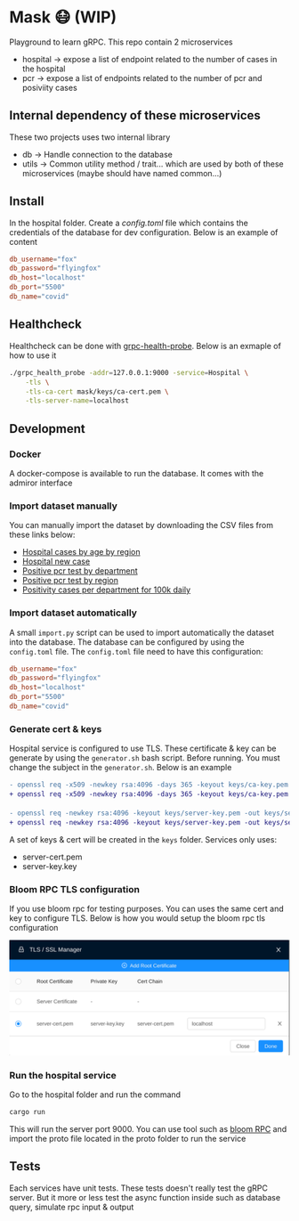 # Mask 😷 (WIP)

Playground to learn gRPC. This repo contain 2 microservices

- hospital -> expose a list of endpoint related to the number of cases in the hospital
- pcr -> expose a list of endpoints related to the number of pcr and posiviity cases

## Internal dependency of these microservices

These two projects uses two internal library
- db -> Handle connection to the database
- utils -> Common utility method / trait... which are used by both of these microservices (maybe should have named common...)

## Install

In the hospital folder. Create a *config.toml* file which contains the credentials of the database for dev configuration. Below is an example of content

```toml
db_username="fox"
db_password="flyingfox"
db_host="localhost"
db_port="5500"
db_name="covid"
```

## Healthcheck

Healthcheck can be done with [grpc-health-probe](https://github.com/grpc-ecosystem/grpc-health-probe). Below is an exmaple of how to use it

```bash
./grpc_health_probe -addr=127.0.0.1:9000 -service=Hospital \
    -tls \
    -tls-ca-cert mask/keys/ca-cert.pem \
    -tls-server-name=localhost
```

## Development

### Docker

A docker-compose is available to run the database. It comes with the admiror interface

### Import dataset manually

You can manually import the dataset by downloading the CSV files from these links below:

- [Hospital cases by age by region](https://www.data.gouv.fr/fr/datasets/r/08c18e08-6780-452d-9b8c-ae244ad529b3)
- [Hospital new case](https://www.data.gouv.fr/fr/datasets/r/6fadff46-9efd-4c53-942a-54aca783c30c)
- [Positive pcr test by department](https://www.data.gouv.fr/fr/datasets/r/406c6a23-e283-4300-9484-54e78c8ae675)
- [Positive pcr test by region](https://www.data.gouv.fr/fr/datasets/r/001aca18-df6a-45c8-89e6-f82d689e6c01)
- [Positivity cases per department for 100k daily](https://www.data.gouv.fr/fr/datasets/r/4180a181-a648-402b-92e4-f7574647afa6)

### Import dataset automatically

A small `import.py` script can be used to import automatically the dataset into the database. The database can be configured by using the `config.toml` file. The `config.toml` file need to have this configuration:

```toml
db_username="fox"
db_password="flyingfox"
db_host="localhost"
db_port="5500"
db_name="covid"
```

### Generate cert & keys

Hospital service is configured to use TLS. These certificate & key can be generate by using the `generator.sh` bash script. Before running. You must change the subject in the `generator.sh`. Below is an example

```diff
- openssl req -x509 -newkey rsa:4096 -days 365 -keyout keys/ca-key.pem -out keys/ca-cert.pem -subj "[replace]"
+ openssl req -x509 -newkey rsa:4096 -days 365 -keyout keys/ca-key.pem -out keys/ca-cert.pem -subj "/C=FR/ST=Ile-de-france/L=Paris/O=foo/OU=bar/CN=toto/emailAddress=foo@gmail.com"

- openssl req -newkey rsa:4096 -keyout keys/server-key.pem -out keys/server-req.pem -subj "[replace]"
+ openssl req -newkey rsa:4096 -keyout keys/server-key.pem -out keys/server-req.pem -subj "/C=FR/ST=Ile-de-france/L=Lieusaint/O=foo/OU=bar/CN=tata/emailAddress=foo@gmail.com"
```

A set of keys & cert will be created in the `keys` folder. Services only uses:
- server-cert.pem
- server-key.key

### Bloom RPC TLS configuration

If you use bloom rpc for testing purposes. You can uses the same cert and key to configure TLS. Below is how you would setup the bloom rpc tls configuration

<p align="center">
  <img src="bloom.png" />
</p>

### Run the hospital service

Go to the hospital folder and run the command

```bash
cargo run
```

This will run the server port 9000. You can use tool such as [bloom RPC](https://github.com/bloomrpc/bloomrpc) and import the proto file located in the proto folder to run the service

## Tests

Each services have unit tests. These tests doesn't really test the gRPC server. But it more or less test the async function inside such as database query, simulate rpc input & output
